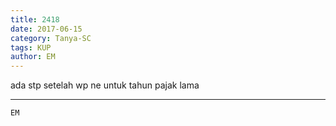 ```yaml
---
title: 2418
date: 2017-06-15
category: Tanya-SC
tags: KUP
author: EM
---
```


ada stp setelah wp ne untuk tahun pajak lama

---



`EM`
